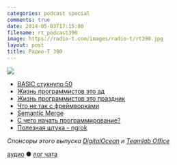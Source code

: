 ```yaml
---
categories: podcast special
comments: true
date: 2014-05-03T17:15:00
filename: rt_podcast390
image: https://radio-t.com/images/radio-t/rt390.jpg
layout: post
title: Радио-Т 390
---
```


![](https://radio-t.com/images/radio-t/rt390.jpg)

* [BASIC стукнуло 50](http://www.engadget.com/2014/05/01/basic-programming-language-50th-birthday/)
* [Жизнь программистов это ад](http://gizmodo.com/programming-sucks-why-a-job-in-coding-is-absolute-hell-1570227192)
* [Жизнь программистов это праздник](http://blog.samstokes.co.uk/blog/2014/05/01/what-programming-is-like)
* [Что не так с фреймворками](http://prsm.tc/AcUQTQ)
* [Semantic Merge](http://prsm.tc/DALxQf)
* [С чего начать программирование?](http://prsm.tc/HEBkuu)
* [Полезная штука - ngrok](http://prsm.tc/FUK3Qn)

_Спонсоры этого выпуска [DigitalOcean](https://www.digitalocean.com) и [Teamlab Office](https://personal.teamlab.com/)_

[аудио](http://cdn.radio-t.com/rt_podcast390.mp3) ● [лог чата](http://chat.radio-t.com/logs/radio-t-390.html)
<audio src="http://cdn.radio-t.com/rt_podcast390.mp3" preload="none"></audio>
